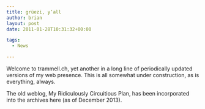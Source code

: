 ```yaml
---
title: grüezi, y’all
author: brian
layout: post
date: 2011-01-28T10:31:32+00:00

tags:
  - News

---
```

Welcome to trammell.ch, yet another in a long line of periodically updated versions of my web presence. This is all somewhat under construction, as is everything, always.

The old weblog, My Ridiculously Circuitious Plan, has been incorporated into the archives here (as of December 2013).